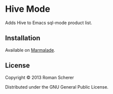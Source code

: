 # Hive Mode

Adds Hive to Emacs sql-mode product list.

## Installation

Available on [Marmalade](http://marmalade-repo.org/packages/hive).

## License

Copyright © 2013 Roman Scherer

Distributed under the GNU General Public License.